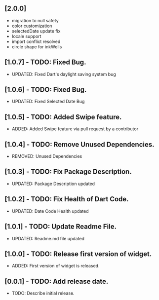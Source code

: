 ## [2.0.0]
* migration to null safety
* color customization
* selectedDate update fix
* locale support
* import conflict resolved
* circle shape for inkWells 

## [1.0.7] - TODO: Fixed Bug.
- UPDATED: Fixed Dart's daylight saving system bug

## [1.0.6] - TODO: Fixed Bug.
- UPDATED: Fixed Selected Date Bug

## [1.0.5] - TODO: Added Swipe feature.
- ADDED: Added Swipe feature via pull request by a contributor

## [1.0.4] - TODO: Remove Unused Dependencies.
- REMOVED: Unused Dependencies

## [1.0.3] - TODO: Fix Package Description.
- UPDATED: Package Description updated

## [1.0.2] - TODO: Fix Health of Dart Code.
- UPDATED: Date Code Health updated

## [1.0.1] - TODO: Update Readme File.
- UPDATED: Readme.md file updated
  
## [1.0.0] - TODO: Release first version of widget.
- ADDED: First version of widget is released.

## [0.0.1] - TODO: Add release date.
- TODO: Describe initial release.